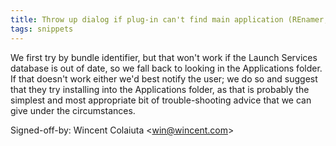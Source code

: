 ```yaml
---
title: Throw up dialog if plug-in can't find main application (REnamer, fbfc2ad)
tags: snippets
---
```


We first try by bundle identifier, but that won't work if the Launch Services database is out of date, so we fall back to looking in the Applications folder. If that doesn't work either we'd best notify the user; we do so and suggest that they try installing into the Applications folder, as that is probably the simplest and most appropriate bit of trouble-shooting advice that we can give under the circumstances.

Signed-off-by: Wincent Colaiuta &lt;win@wincent.com&gt;
